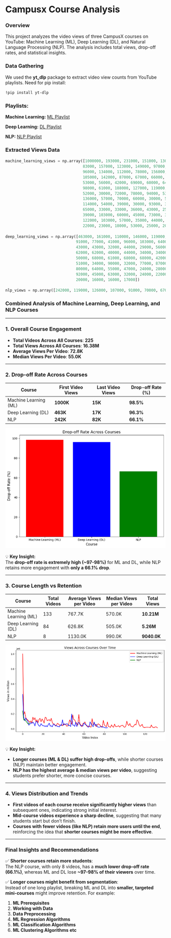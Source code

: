 # Campusx Course Analysis

### Overview

This project analyzes the video views of three CampusX courses on YouTube: Machine Learning (ML), Deep Learning (DL), and Natural Language Processing (NLP). The analysis includes total views, drop-off rates, and statistical insights.

### Data Gathering

We used the **yt_dlp** package to extract video view counts from YouTube playlists.
Need for pip install:

```bash
!pip install yt-dlp
```

### Playlists:

**Machine Learning:** <a href='https://www.youtube.com/playlist?list=PLKnIA16_Rmvbr7zKYQuBfsVkjoLcJgxHH'>ML Playlist</a>

**Deep Learning:** <a href='https://www.youtube.com/playlist?list=PLKnIA16_RmvYuZauWaPlRTC54KxSNLtNn'>DL Playlist</a>

**NLP:** <a href='https://www.youtube.com/playlist?list=PLKnIA16_RmvZo7fp5kkIth6nRTeQQsjfX'>NLP Playlist</a>

### Extracted Views Data

```python
machine_learning_views = np.array([1000000, 193000, 231000, 151000, 130000, 120000, 106000, 90000, 108000,
                                  83000, 157000, 123000, 149000, 97000, 124000, 84000, 127000, 141000,
                                  96000, 134000, 112000, 78000, 156000, 151000, 111000, 116000, 125000,
                                  105000, 142000, 87000, 67000, 66000, 45000, 47000, 76000, 68000, 51000,
                                  53000, 56000, 42000, 69000, 60000, 64000, 38000, 40000, 62000, 120000,
                                  98000, 61000, 188000, 127000, 119000, 92000, 71000, 50000, 193000, 70000,
                                  52000, 30000, 72000, 78000, 94000, 53000, 35000, 32000, 43000, 28000, 25000,
                                  136000, 57000, 70000, 60000, 30000, 53000, 70000, 60000, 48000, 24000, 32000,
                                  114000, 54000, 39000, 30000, 93000, 33000, 30000, 21000, 55000, 32000, 23000,
                                  65000, 33000, 33000, 36000, 43000, 25000, 41000, 46000, 49000, 30000, 22000,
                                  39000, 103000, 60000, 45000, 73000, 36000, 32000, 26000, 45000, 64000, 54000,
                                  122000, 103000, 57000, 35000, 44000, 62000, 24000, 20000, 21000, 23000, 24000,
                                  22000, 23000, 18000, 53000, 25000, 20000, 20000, 28000, 26000, 15000])

deep_learning_views = np.array([463000, 161000, 110000, 146000, 119000, 107000, 51000, 64000, 86000, 74000,
                               91000, 77000, 41000, 96000, 103000, 64000, 41000, 37000, 71000, 51000,
                               43000, 43000, 32000, 44000, 29000, 56000, 77000, 38000, 42000, 29000,
                               62000, 62000, 40000, 44000, 34000, 34000, 28000, 54000, 46000, 122000,
                               50000, 68000, 61000, 68000, 68000, 42000, 50000, 33000, 199000, 53000,
                               51000, 34000, 90000, 32000, 77000, 87000, 63000, 40000, 46000, 39000,
                               80000, 64000, 55000, 47000, 24000, 28000, 94000, 67000, 53000, 29000,
                               92000, 45000, 63000, 32000, 24000, 22000, 29000, 33000, 24000, 28000,
                               20000, 16000, 16000, 17000])

nlp_views = np.array([242000, 119000, 126000, 107000, 91000, 70000, 67000, 82000])
```

### **Combined Analysis of Machine Learning, Deep Learning, and NLP Courses**  

---

### **1. Overall Course Engagement**  
- **Total Videos Across All Courses**: **225**  
- **Total Views Across All Courses**: **16.38M**  
- **Average Views Per Video**: **72.8K**  
- **Median Views Per Video**: **55.0K**  

---

### **2. Drop-off Rate Across Courses**  

| Course                | First Video Views | Last Video Views | Drop-off Rate (%) |
|-----------------------|-------------------|------------------|-------------------|
| Machine Learning (ML)  | **1000K**         | **15K**          | **98.5%**         |
| Deep Learning (DL)     | **463K**          | **17K**          | **96.3%**         |
| NLP                    | **242K**          | **82K**          | **66.1%**         |

<img src="Drop-off Rate Across Courses.png" alt="Drop-off Rate Across Courses" />

💡 **Key Insight:**  
The **drop-off rate is extremely high (~97-98%)** for ML and DL, while NLP retains more engagement with **only a 66.1% drop**.

---

### **3. Course Length vs Retention**  

| Course                | Total Videos | Average Views per Video | Median Views per Video | Total Views |
|-----------------------|--------------|-------------------------|------------------------|-------------|
| Machine Learning (ML)  | 133          | 767.7K                  | 570.0K                 | **10.21M**  |
| Deep Learning (DL)     | 84           | 626.8K                  | 505.0K                 | **5.26M**   |
| NLP                    | 8            | 1130.0K                 | 990.0K                 | **9040.0K** |

<img src="Views Across Courses Over Time.png" alt="Views Across Courses Over Time" />

💡 **Key Insight:**  
- **Longer courses (ML & DL) suffer high drop-offs**, while shorter courses (NLP) maintain better engagement.  
- **NLP has the highest average & median views per video**, suggesting students prefer shorter, more concise courses.

---

### **4. Views Distribution and Trends**
- **First videos of each course receive significantly higher views** than subsequent ones, indicating strong initial interest.
- **Mid-course videos experience a sharp decline**, suggesting that many students start but don’t finish.
- **Courses with fewer videos (like NLP) retain more users until the end**, reinforcing the idea that **shorter courses might be more effective**.

---

### **Final Insights and Recommendations**

✅ **Shorter courses retain more students**:  
The NLP course, with only 8 videos, has a **much lower drop-off rate (66.1%)**, whereas ML and DL lose **~97-98% of their viewers** over time.

✅ **Longer courses might benefit from segmentation**:  
Instead of one long playlist, breaking ML and DL into **smaller, targeted mini-courses** might improve retention. For example:

1. **ML Prerequisites**  
2. **Working with Data**  
3. **Data Preprocessing**  
4. **ML Regression Algorithms**  
5. **ML Classification Algorithms**  
6. **ML Clustering Algorithms**
**etc**
